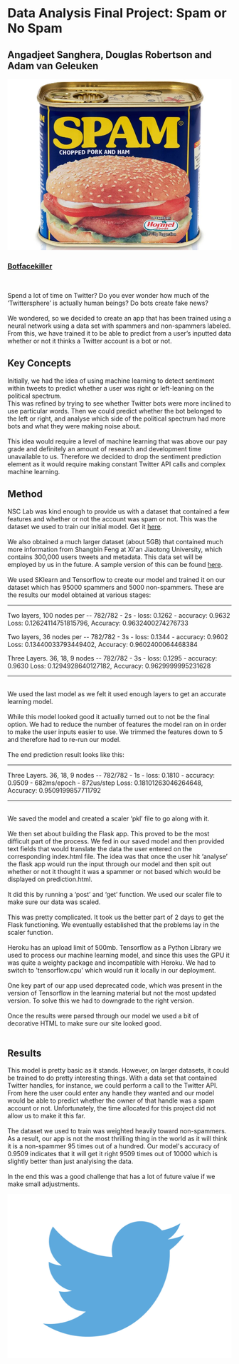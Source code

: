 # Data Analysis Final Project: Spam or No Spam
## Angadjeet Sanghera, Douglas Robertson and Adam van Geleuken
![good eating](/images/spam.webp)

### [Botfacekiller](https://botfacekiller.herokuapp.com/ "Is it spam")
<Br>

Spend a lot of time on Twitter? Do you ever wonder how much of the ‘Twittersphere’ is actually human beings? Do bots create fake news?
<br><br>
We wondered, so we decided to create an app that has been trained using a neural network using a data set with spammers and non-spammers labeled. From this, we have trained it to be able to predict from a user’s inputted data whether or not it thinks a Twitter account is a bot or not.
<br>
## Key Concepts

Initially, we had the idea of using machine learning to detect sentiment within tweets to predict whether a user was right or left-leaning on the political spectrum. <br> This was refined by trying to see whether Twitter bots were more inclined to use particular words. Then we could predict whether the bot belonged to the left or right, and analyse which side of the political spectrum had more bots and what they were making noise about.
<br><br>
This idea would require a level of machine learning that was above our pay grade and definitely an amount of research and development time unavailable to us. Therefore we decided to drop the sentiment prediction element as it would require making constant Twitter API calls and complex machine learning.
<br>
## Method
NSC Lab was kind enough to provide us with a dataset that contained a few features and whether or not the account was spam or not. This was the dataset we used to train our initial model. Get it [here](http://nsclab.org/nsclab/resources/).
<br><br>
We also obtained a much larger dataset (about 5GB) that contained much more information from Shangbin Feng at Xi'an Jiaotong University,  which contains 300,000 users tweets and metadata. This data set will be employed by us in the future. A sample version of this can be found [here](https://botometer.osome.iu.edu/bot-repository/datasets.html).
<br><br>
We used SKlearn and Tensorflow to create our model and trained it on our dataset which has 95000 spammers and 5000 non-spammers. These are the results our model obtained at various stages: 
___
Two layers, 100 nodes per --
782/782 - 2s - loss: 0.1262 - accuracy: 0.9632
Loss: 0.12624114751815796, Accuracy: 0.9632400274276733

Two layers, 36 nodes per --
782/782 - 3s - loss: 0.1344 - accuracy: 0.9602
Loss: 0.13440033793449402, Accuracy: 0.9602400064468384

Three Layers. 36, 18, 9 nodes --
782/782 - 3s - loss: 0.1295 - accuracy: 0.9630
Loss: 0.1294928640127182, Accuracy: 0.9629999995231628
___
<br>
We used the last model as we felt it used enough layers to get an accurate learning model.
<br><br>
While this model looked good it actually turned out to not be the final option. We had to reduce the number of features the model ran on in order to make the user inputs easier to use. We trimmed the features down to 5 and therefore had to re-run our model. 
<br><br>
The end prediction result looks like this: 

___
Three Layers. 36, 18, 9 nodes --
782/782 - 1s - loss: 0.1810 - accuracy: 0.9509 - 682ms/epoch - 872us/step
Loss: 0.18101263046264648, Accuracy: 0.9509199857711792
___

<br>
We saved the model and created a scaler ‘pkl’ file to go along with it.
<br><br>
We then set about building the Flask app. This proved to be the most difficult part of the process. We fed in our saved model and then provided text fields that would translate the data the user entered on the corresponding index.html file. The idea was that once the user hit ‘analyse’ the flask app would run the input through our model and then spit out whether or not it thought it was a spammer or not based which would be displayed on prediction.html.<br><br>
It did this by running a ‘post’ and ‘get’ function. We used our scaler file to make sure our data was scaled.
<br><br>
This was pretty complicated. It took us the better part of 2 days to get the Flask functioning. We eventually established that the problems lay in the scaler function. 
<br><br>
Heroku has an upload limit of 500mb. Tensorflow as a Python Library we used to process our machine learning model, and since this uses the GPU it was quite a weighty package and incompatible with Heroku.
We had to switch to 'tensorflow.cpu' which would run it locally in our deployment.
<br><br>
One key part of our app used deprecated code, which was present in the version of Tensorflow in the learning material but not the most updated version. To solve this we had to downgrade to the right version.
<br><br>
Once the results were parsed through our model we used a bit of decorative HTML to make sure our site looked good. <br><br>

## Results

This model is pretty basic as it stands. However, on larger datasets, it could be trained to do pretty interesting things. With a data set that contained Twitter handles, for instance, we could perform a call to the Twitter API. From here the user could enter any handle they wanted and our model would be able to predict whether the owner of that handle was a spam account or not. Unfortunately, the time allocated for this project did not allow us to make it this far. 
<br><br>
The dataset we used to train was weighted heavily toward non-spammers. As a result, our app is not the most thrilling thing in the world as it will think it is a non-spammer 95 times out of a hundred. Our model's accuracy of 0.9509 indicates that it will get it right 9509 times out of 10000 which is slightly better than just analyising the data.
<br><br>
In the end this was a good challenge that has a lot of future value if we make small adjustments. 

![good eating](/images/twitter_bird.jpeg)